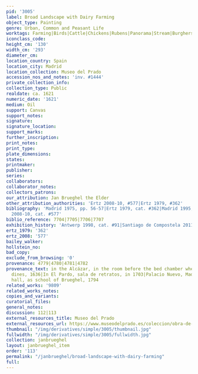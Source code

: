 ```yaml
---
pid: '3005'
label: Broad Landscape with Dairy Farming
object_type: Painting
genre: Urban, Common and Peasant Life
worktags: Farming|Birds|Cattle|Chickens|Rubens|Panorama|Stream|Burghers|Peasants|Landscape|Labor|Cart
iconclass_code:
height_cm: '130'
width_cm: '293'
diameter_cm:
location_country: Spain
location_city: Madrid
location_collection: Museo del Prado
accession_nos_and_notes: 'inv. #1444'
private_collection_info:
collection_type: Public
realdate: ca. 1621
numeric_date: '1621'
medium: Oil
support: Canvas
support_notes:
signature:
signature_location:
support_marks:
further_inscription:
print_notes:
print_type:
plate_dimensions:
states:
printmaker:
publisher:
series:
collaborators:
collaborator_notes:
collectors_patrons:
our_attribution: Jan Brueghel the Elder
other_attribution_authorities: 'Ertz 2008-10, #577|Ertz 1979, #362'
bibliography: 'Madrid 1975, pp. 56-57|Ertz 1979, cat. #362|Madrid 1995, pp. 214-16|Ertz
  2008-10, cat. #577'
biblio_reference: 7704|7705|7706|7707
exhibition_history: 'Antwerp 1998, cat. #91|Santiago de Compostela 2011, cat. #18'
ertz_1979: '362'
ertz_2008: '577'
bailey_walker:
hollstein_no:
bad_copy:
exclude_from_browsing: '0'
provenance: 4779|4780|4781|4782
provenance_text: in the Alcázar, in the room before the bed chamber where the King
  dines, 1636|In El Pardo, sala de retratos, in 1703|Palacio Nuevo, Madrid, 1772|Library
  hall, as school of Brueghel, 1794
related_works: '9809'
related_works_notes:
copies_and_variants:
curatorial_files:
general_notes:
discussion: 112|113
external_resources_title: Museo del Prado
external_resources_url: https://www.museodelprado.es/coleccion/obra-de-arte/la-vida-campesina/1d64ae70-3e80-4c09-828a-99314bacf22d
thumbnail: "/img/derivatives/simple/3005/thumbnail.jpg"
fullwidth: "/img/derivatives/simple/3005/fullwidth.jpg"
collection: janbrueghel
layout: janbrueghel_item
order: '113'
permalink: "/janbrueghel/broad-landscape-with-dairy-farming"
full:
---
```

